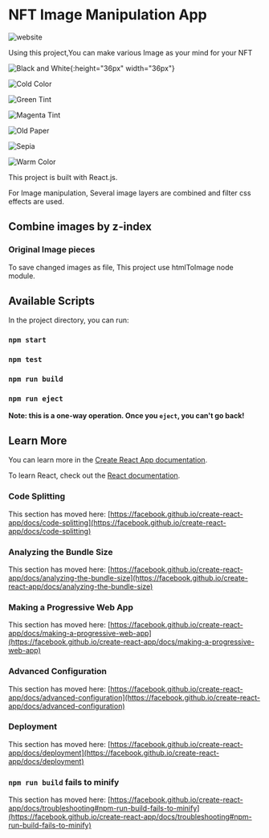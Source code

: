 # NFT Image Manipulation App

![website](https://github.com/DarkHorseCorder/React-NFT-Image-Manipulation-zIndex-htmlToImage-FilterCSS/blob/master/public/NFT-manipulation.png)

Using this project,You can make various Image as your mind for your NFT

![Black and White](https://github.com/DarkHorseCorder/React-NFT-Image-Manipulation-zIndex-htmlToImage-FilterCSS/blob/master/public/Black%20and%20White.png){:height="36px" width="36px"}

![Cold Color](https://github.com/DarkHorseCorder/React-NFT-Image-Manipulation-zIndex-htmlToImage-FilterCSS/blob/master/public/Cold%20color.png)

![Green Tint](https://github.com/DarkHorseCorder/React-NFT-Image-Manipulation-zIndex-htmlToImage-FilterCSS/blob/master/public/Green%20Tint.png)

![Magenta Tint](https://github.com/DarkHorseCorder/React-NFT-Image-Manipulation-zIndex-htmlToImage-FilterCSS/blob/master/public/Magenta%20Tint.png)

![Old Paper](https://github.com/DarkHorseCorder/React-NFT-Image-Manipulation-zIndex-htmlToImage-FilterCSS/blob/master/public/Old%20Paper%20Overlay.png)

![Sepia](https://github.com/DarkHorseCorder/React-NFT-Image-Manipulation-zIndex-htmlToImage-FilterCSS/blob/master/public/Sepia.png)

![Warm Color](https://github.com/DarkHorseCorder/React-NFT-Image-Manipulation-zIndex-htmlToImage-FilterCSS/blob/master/public/Warm%20Color.png)

This project is built with React.js.

For Image manipulation, Several image layers are combined and filter css effects are used.

## Combine images by z-index

### Original Image pieces



To save changed images as file, This project use htmlToImage node module.

## Available Scripts

In the project directory, you can run:

### `npm start`


### `npm test`


### `npm run build`

### `npm run eject`

**Note: this is a one-way operation. Once you `eject`, you can't go back!**

## Learn More

You can learn more in the [Create React App documentation](https://facebook.github.io/create-react-app/docs/getting-started).

To learn React, check out the [React documentation](https://reactjs.org/).

### Code Splitting

This section has moved here: [https://facebook.github.io/create-react-app/docs/code-splitting](https://facebook.github.io/create-react-app/docs/code-splitting)

### Analyzing the Bundle Size

This section has moved here: [https://facebook.github.io/create-react-app/docs/analyzing-the-bundle-size](https://facebook.github.io/create-react-app/docs/analyzing-the-bundle-size)

### Making a Progressive Web App

This section has moved here: [https://facebook.github.io/create-react-app/docs/making-a-progressive-web-app](https://facebook.github.io/create-react-app/docs/making-a-progressive-web-app)

### Advanced Configuration

This section has moved here: [https://facebook.github.io/create-react-app/docs/advanced-configuration](https://facebook.github.io/create-react-app/docs/advanced-configuration)

### Deployment

This section has moved here: [https://facebook.github.io/create-react-app/docs/deployment](https://facebook.github.io/create-react-app/docs/deployment)

### `npm run build` fails to minify

This section has moved here: [https://facebook.github.io/create-react-app/docs/troubleshooting#npm-run-build-fails-to-minify](https://facebook.github.io/create-react-app/docs/troubleshooting#npm-run-build-fails-to-minify)
